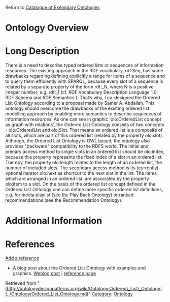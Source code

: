 Return to [Catalogue of Exemplary Ontologies](../Ontology/Main.md "Ontology:Main")



#  Ontology Overview


#  Long Description


There is a need to describe typed ordered lists or sequences of information resources. The existing approach in the RDF vocabulary, rdf:Seq, has some drawbacks regarding defining explicitly a range for items of a sequence and to query them efficiently with SPARQL, because every slot of a sequence is related by a separate property of the form rdf:\_N, where N is a positive integer number, e.g. rdf:\_1 (cf. RDF Vocabulary Description Language 1.0: RDF Schema and RDF Semantics ). That’s why, I co-designed the Ordered List Ontology according to a proposal made by Samer A. Abdallah. This ontology should overcome the drawbacks of the existing ordered list modelling approach by enabling more semantics to describe sequences of information resources.
As one can see in graphic 'olo:OrderedList concept as graph with relations', the Ordered List Ontology consists of two concepts - olo:OrderedList and olo:Slot. That means an ordered list is a composite of all slots, which are part of this ordered list (related by the property olo:slot). Although, the Ordered List Ontology is OWL based, the ontology also provides "backward" compatibility to the RDFS world.
The initial and primary access method to single slots in an ordered list should be olo:index, because this property represents the fixed index of a slot in an ordered list. Thereby, the property olo:length relates to the length of an ordered list, the number of included slots. The secondary access method is its (currently) optional iterator olo:next as shortcut to the next slot in the list. The items, which are arranged in an ordered list, are associated by the property olo:item to a slot.
On the basis of the ordered list concept defined in the Ordered List Ontology one can define more specific ordered list definitions, e.g. for media playlist (see the Play Back Ontology) or ranked recommendations (see the Recommendation Ontology).



#  Additional Information


  



  




#  References


[Add a reference](index.php@title=Odp%253AAdd_reference&subject=Ontology%253AOrdered+List+Ontology.html "http://ontologydesignpatterns.org/wiki/index.php?title=Odp:Add_reference&subject=Ontology%3AOrdered+List+Ontology")



* A blog post about the Ordered List Ontology with examples and graphics. [Weblog post](http://smiy.org/2010/07/15/the-ordered-list-ontology/ "http://smiy.org/2010/07/15/the-ordered-list-ontology/") | [reference page](../Community/References/Ordered_List_Ontology_announcement.md "Community:References/Ordered List Ontology announcement")




Retrieved from "[http://ontologydesignpatterns.org/wiki/Ontology:Ordered\_List\_Ontology](../Ontology/Ordered_List_Ontology.md)"
 [Category](http://ontologydesignpatterns.org/wiki/Special:Categories "Special:Categories"): [Ontology](../Category/Ontology.md "Category:Ontology")